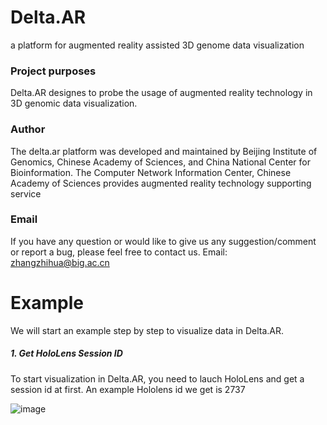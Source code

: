 # Delta.AR
a platform for augmented reality assisted 3D genome data visualization

### Project purposes
Delta.AR designes to probe the usage of augmented reality technology in 3D genomic data visualization.

### Author
The delta.ar platform was developed and maintained by Beijing Institute of Genomics, Chinese Academy of Sciences, and China National Center for Bioinformation. The Computer Network Information Center, Chinese Academy of Sciences provides augmented reality technology supporting service

### Email
If you have any question or would like to give us any suggestion/comment or report a bug, please feel free to contact us. 
Email: zhangzhihua@big.ac.cn

# Example

We will start an example step by step to visualize data in Delta.AR.

##### 1. Get HoloLens Session ID

To start visualization in Delta.AR, you need to lauch HoloLens and get a session id at first. An example Hololens id we get is 2737

![image](https://github.com/zhangzhwlab/Delta.AR/tree/main/WebRoot/images/help/img/1.jpg)
